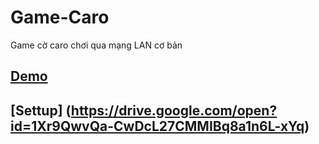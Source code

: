 # Game-Caro
Game cờ caro chơi qua mạng LAN cơ bản

## [Demo](https://www.youtube.com/watch?v=ivGlCsAg9to&t=2s)
## [Settup] (https://drive.google.com/open?id=1Xr9QwvQa-CwDcL27CMMIBq8a1n6L-xYq)
